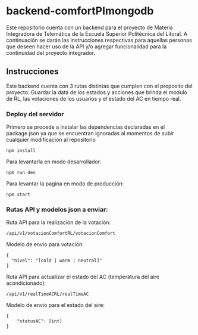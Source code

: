 # backend-comfortPImongodb
Este repositorio cuenta con un backend para el proyecto de Materia Integradora de Telemática de la Escuela Superior Politécnica del Litoral.
A continuación se darán las instrucciones respectivas para aquellas personas que deseen hacer uso de la API y/o agregar funcionalidad para la continuidad del proyecto integrador.

## Instrucciones
Este backend cuenta con 3 rutas distintas que cumplen con el proposito del proyecto: Guardar la data de los estados y acciones que brinda el modulo de RL, las votaciones de los usuarios y el estado del AC en tiempo real.

### Deploy del servidor

Primero se procede a instalar las dependencias declaradas en el package.json ya que se encuentran ignoradas al momentos de subir cualquier modificación al repositorio

```
npm install
```

Para levantarla en modo desarrollador:

```
npm run dev
```

Para levantar la pagina en modo de producción:

```
npm start
```
### Rutas API y modelos json a enviar:

Ruta API para la realización de la votación:

```
/api/v1/votacionComfortRL/votacionComfort
```

Modelo de envio para votación:

```
{
  "nivel": "[cold | warm | neutral]"
}
```

Ruta API para actualizar el estado del AC (temperatura del aire acondicionado):

```
/api/v1/realTimeACRL/realTimeAC
```
Modelo de envio para el estado del aire:

```
{
    "statusAC": [int]   
}
```
